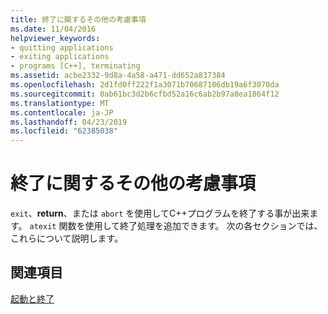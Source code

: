 ```yaml
---
title: 終了に関するその他の考慮事項
ms.date: 11/04/2016
helpviewer_keywords:
- quitting applications
- exiting applications
- programs [C++], terminating
ms.assetid: acbe2332-9d8a-4a58-a471-dd652a837384
ms.openlocfilehash: 2d1fd0ff222f1a3071b70687106db19a6f3070da
ms.sourcegitcommit: 0ab61bc3d2b6cfbd52a16c6ab2b97a8ea1864f12
ms.translationtype: MT
ms.contentlocale: ja-JP
ms.lasthandoff: 04/23/2019
ms.locfileid: "62385038"
---
```

# <a name="additional-termination-considerations"></a>終了に関するその他の考慮事項

`exit`、**return**、または `abort` を使用してC++プログラムを終了する事が出来ます。 `atexit` 関数を使用して終了処理を追加できます。 次の各セクションでは、これらについて説明します。

## <a name="see-also"></a>関連項目

[起動と終了](../cpp/startup-and-termination-cpp.md)
